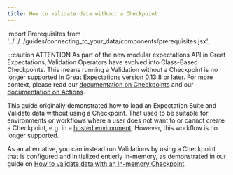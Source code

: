 ```yaml
---
title: How to validate data without a Checkpoint
---
```

import Prerequisites from '../../../guides/connecting_to_your_data/components/prerequisites.jsx';

:::caution ATTENTION
As part of the new modular expectations API in Great Expectations, Validation Operators have evolved into Class-Based Checkpoints. This means running a Validation without a Checkpoint is no longer supported in Great Expectations version 0.13.8 or later.   For more context, please read our [documentation on Checkpoints](../../../terms/checkpoint.md) and our [documentation on Actions](../../../terms/action.md).

This guide originally demonstrated how to load an Expectation Suite and Validate data without using a Checkpoint. That used to be suitable for environments or workflows where a user does not want to or cannot create a Checkpoint, e.g. in a [hosted environment](../../../deployment_patterns/how_to_instantiate_a_data_context_hosted_environments.md). However, this workflow is no longer supported. 

As an alternative, you can instead run Validations by using a Checkpoint that is configured and initialized entierly in-memory, as demonstrated in our guide on [How to validate data with an in-memory Checkpoint](./how_to_validate_data_with_an_in_memory_checkpoint.md).


